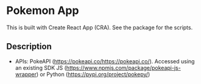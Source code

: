 # Pokemon App

This is built with Create React App (CRA). See the package for the scripts.

## Description
* APIs: PokeAPI (https://pokeapi.co/https://pokeapi.co/). Accessed using an existing SDK JS (https://www.npmjs.com/package/pokeapi-js-wrapper) or Python (https://pypi.org/project/pokepy/)